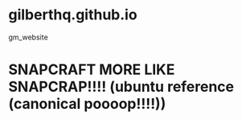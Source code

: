 # gilberthq.github.io
gm_website
# SNAPCRAFT MORE LIKE SNAPCRAP!!!! (ubuntu reference (canonical poooop!!!!))
